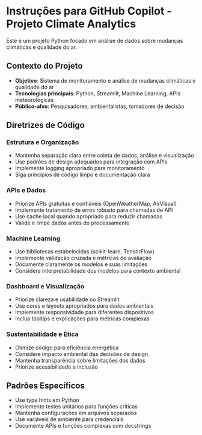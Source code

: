 <!-- Use this file to provide workspace-specific custom instructions to Copilot. For more details, visit https://code.visualstudio.com/docs/copilot/copilot-customization#_use-a-githubcopilotinstructionsmd-file -->

# Instruções para GitHub Copilot - Projeto Climate Analytics

Este é um projeto Python focado em análise de dados sobre mudanças climáticas e qualidade do ar.

## Contexto do Projeto
- **Objetivo**: Sistema de monitoramento e análise de mudanças climáticas e qualidade do ar
- **Tecnologias principais**: Python, Streamlit, Machine Learning, APIs meteorológicas
- **Público-alvo**: Pesquisadores, ambientalistas, tomadores de decisão

## Diretrizes de Código

### Estrutura e Organização
- Mantenha separação clara entre coleta de dados, análise e visualização
- Use padrões de design adequados para integração com APIs
- Implemente logging apropriado para monitoramento
- Siga princípios de código limpo e documentação clara

### APIs e Dados
- Priorize APIs gratuitas e confiáveis (OpenWeatherMap, AirVisual)
- Implemente tratamento de erros robusto para chamadas de API
- Use cache local quando apropriado para reduzir chamadas
- Valide e limpe dados antes do processamento

### Machine Learning
- Use bibliotecas estabelecidas (scikit-learn, TensorFlow)
- Implemente validação cruzada e métricas de avaliação
- Documente claramente os modelos e suas limitações
- Considere interpretabilidade dos modelos para contexto ambiental

### Dashboard e Visualização
- Priorize clareza e usabilidade no Streamlit
- Use cores e layouts apropriados para dados ambientais
- Implemente responsividade para diferentes dispositivos
- Inclua tooltips e explicações para métricas complexas

### Sustentabilidade e Ética
- Otimize código para eficiência energética
- Considere impacto ambiental das decisões de design
- Mantenha transparência sobre limitações dos dados
- Priorize acessibilidade e inclusão

## Padrões Específicos
- Use type hints em Python
- Implemente testes unitários para funções críticas
- Mantenha configurações em arquivos separados
- Use variáveis de ambiente para credenciais
- Documente APIs e funções complexas com docstrings

